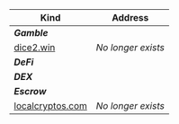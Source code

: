Kind|Address
----|----
***Gamble***|
[dice2.win](https://dice2.win/)|*No longer exists*
***DeFi***|
***DEX***|
***Escrow***|
[localcryptos.com](https://localcryptos.com/)|*No longer exists*